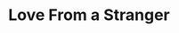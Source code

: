 ---
title: Love From a Stranger
year: 1952
opening_date: 1952-01-18
closing_date: 1952-01-26
layout: productions
image:
image_caption:
image_credit:
playbill: 
category: 
details:
  Theatre: Theatre Jacksonville
  Venue: Little Theatre
cast:
  Bruce Lovell: Paul Geisenhof
  Cecily Harrington: Yvonne Peairs
  Dr. Gribble: Leonard Mosby
  Ethel: Ginger Johnson
  Hodgson: Elmo Lehman
  Marvis: Ernestine Logie
  Miss Louise Garrard: Elva Stein
  Nigel: Jay Cassey
crew:
  Assistant Director: Pattie Bowers
  Book Holder: Kay Hanna
  Construction and Scene Crew:
    - Budd Gibbs
    - Walter Quattlebaum
    - Eileen Quattlebaum
    - Richard Kaszner, Jr.
    - John Hannigan
    - Kay Hanna
    - Budd Porter
  Director: Paul E. Geisenhof
  Electrician: Walter Quattlebaum
  Make-up Assistant:
    - Jane Porter
    - Weldon Davis
    - Grace E. Miles
    - Ernestine Taylor
    - Ken Burton
  Make-up Chairman: Richard Kazner, Jr.
  Music: Peggy Gift
  Property Assistant:
    - Clair Parks
    - John Hannigan
    - Mildred Thomas
  Property Chairman: Margaret Lafferty
  Set and Technical Direction: Pete House
  Stage Manager: Budd Porter
  Wardrobe:
    - Eula Mae Snow
    - Karen O'Shaughnessy
    - Georgia Jinks
    - Helen List
    - Grace Kelly
    - Polly Clendenning
    - Larry Zell
    - Helen Giles
    - Edythe Price
orchestra:
external_links:
---
